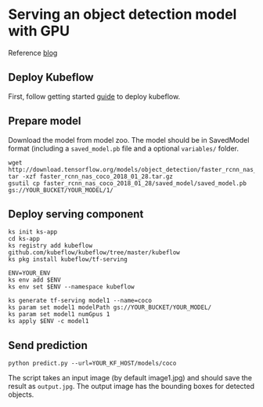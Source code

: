 # Serving an object detection model with GPU

Reference
[blog](https://cloud.google.com/blog/big-data/2017/09/performing-prediction-with-tensorflow-object-detection-models-on-google-cloud-machine-learning-engine)

## Deploy Kubeflow
First, follow getting started
[guide](https://www.kubeflow.org/docs/started/getting-started/) to deploy
kubeflow.

## Prepare model
Download the model from model zoo.
The model should be in SavedModel format (including a `saved_model.pb` file and a
optional `variables/` folder.

```
wget http://download.tensorflow.org/models/object_detection/faster_rcnn_nas_coco_2018_01_28.tar.gz
tar -xzf faster_rcnn_nas_coco_2018_01_28.tar.gz
gsutil cp faster_rcnn_nas_coco_2018_01_28/saved_model/saved_model.pb gs://YOUR_BUCKET/YOUR_MODEL/1/
```

## Deploy serving component

```
ks init ks-app
cd ks-app
ks registry add kubeflow github.com/kubeflow/kubeflow/tree/master/kubeflow
ks pkg install kubeflow/tf-serving

ENV=YOUR_ENV
ks env add $ENV
ks env set $ENV --namespace kubeflow

ks generate tf-serving model1 --name=coco
ks param set model1 modelPath gs://YOUR_BUCKET/YOUR_MODEL/
ks param set model1 numGpus 1
ks apply $ENV -c model1
```

## Send prediction
```
python predict.py --url=YOUR_KF_HOST/models/coco
```

The script takes an input image (by default image1.jpg) and should save the result as `output.jpg`.
The output image has the bounding boxes for detected objects.
